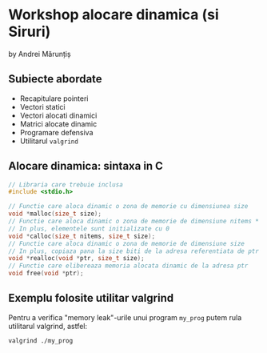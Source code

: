 # Workshop alocare dinamica (si Siruri)

by Andrei Mărunțiș

## Subiecte abordate

- Recapitulare pointeri
- Vectori statici
- Vectori alocati dinamici
- Matrici alocate dinamic
- Programare defensiva
- Utilitarul `valgrind`

## Alocare dinamica: sintaxa in C

```c
// Libraria care trebuie inclusa
#include <stdio.h>

// Functie care aloca dinamic o zona de memorie cu dimensiunea size
void *malloc(size_t size);
// Functie care aloca dinamic o zona de memorie de dimensiune nitems * size
// In plus, elementele sunt initializate cu 0
void *calloc(size_t nitems, size_t size);
// Functie care aloca dinamic o zona de memorie de dimensiune size
// In plus, copiaza pana la size biti de la adresa referentiata de ptr
void *realloc(void *ptr, size_t size);
// Functie care elibereaza memoria alocata dinamic de la adresa ptr
void free(void *ptr);
```

## Exemplu folosite utilitar valgrind

Pentru a verifica "memory leak"-urile unui program `my_prog` putem rula utilitarul valgrind, astfel:

```
valgrind ./my_prog
```